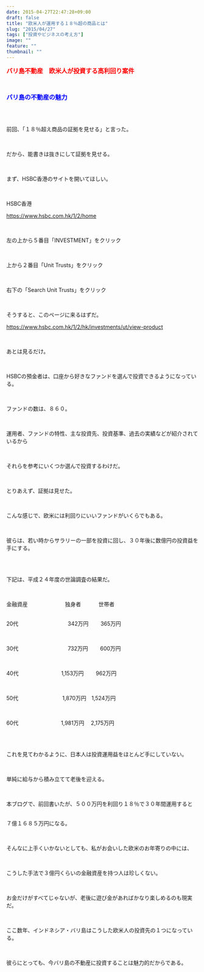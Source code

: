 ```yaml
---
date: 2015-04-27T22:47:28+09:00
draft: false
title: "欧米人が運用する１８％超の商品とは"
slug: "2015/04/27"
tags: ["投資やビジネスの考え方"]
image: ""
feature: ""
thumbnail: ""
---
```

<p><font color="#ff0000" size="3"><strong>バリ島不動産　欧米人が投資する高利回り案件</strong></font></p><br/><p><font color="#0000ff" size="3"><strong>バリ島の不動産の魅力</strong></font></p><br/><br/><p>前回、「１８％超え商品の証拠を見せる」と言った。</p><br/><p>だから、能書きは抜きにして証拠を見せる。</p><br/><p>まず、HSBC香港のサイトを開いてほしい。</p><br/><p>HSBC香港</p><p><a href="home">https://www.hsbc.com.hk/1/2/home</a></p><br/><p>左の上から５番目「INVESTMENT」をクリック</p><br/><p>上から２番目「Unit Trusts」をクリック</p><br/><p>右下の「Search Unit Trusts」をクリック</p><br/><p>そうすると、このページに来るはずだ。</p><p><a href="view-product">https://www.hsbc.com.hk/1/2/hk/investments/ut/view-product</a></p><br/><p>あとは見るだけ。</p><br/><p>HSBCの預金者は、口座から好きなファンドを選んで投資できるようになっている。</p><br/><p>ファンドの数は、８６０。</p><br/><p>運用者、ファンドの特性、主な投資先、投資基準、過去の実績などが紹介されているから</p><br/><p>それらを参考にいくつか選んで投資するわけだ。</p><br/><p>とりあえず、証拠は見せた。</p><br/><p>こんな感じで、欧米には利回りにいいファンドがいくらでもある。</p><br/><p>彼らは、若い時からサラリーの一部を投資に回し、３０年後に数億円の投資益を手にする。</p><br/><br/><p>下記は、平成２４年度の世論調査の結果だ。</p><br/><p>金融資産　　　　　　　独身者　　 　世帯者</p><p><br/>20代　　　　　　　 　　342万円　 　365万円 </p><br/><p>30代　　　　　　　　 　732万円　 　600万円</p><br/><p>40代　　　　　　　　1,153万円　　 962万円</p><br/><p>50代　　 　　　　　　1,870万円　1,524万円</p><br/><p>60代　　　　　　　　1,981万円 　2,175万円 </p><br/><br/><p>これを見てわかるように、日本人は投資運用益をほとんど手にしていない。</p><br/><p>単純に給与から積み立てて老後を迎える。</p><br/><p>本ブログで、前回書いたが、５００万円を利回り１８％で３０年間運用すると</p><p><br/>７億１６８５万円になる。</p><br/><p>そんなに上手くいかないとしても、私がお会いした欧米のお年寄りの中には、</p><br/><p>こうした手法で３億円くらいの金融資産を持つ人は珍しくない。</p><br/><p>お金だけがすべてじゃないが、老後に遊び金があればかなり楽しめるのも現実だ。</p><br/><p>ここ数年、インドネシア・バリ島はこうした欧米人の投資先の１つになっている。</p><br/><p>彼らにとっても、今バリ島の不動産に投資することは魅力的だからである。</p><br/><br/>

